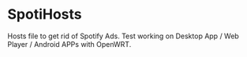 # SpotiHosts
Hosts file to get rid of Spotify Ads. Test working on Desktop App / Web Player / Android APPs with OpenWRT.
